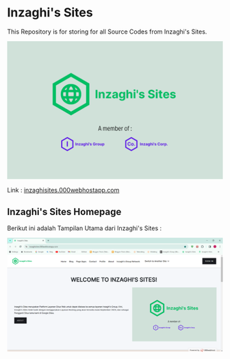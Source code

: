 # Inzaghi's Sites
This Repository is for storing for all Source Codes from Inzaghi's Sites.

![Inzaghi's Sites](/public_html/images/inzaghis-sites-by-inzaghis-group-corp.png)

Link : [inzaghisites.000webhostapp.com](https://inzaghisites.000webhostapp.com)

## Inzaghi's Sites Homepage
Berikut ini adalah Tampilan Utama dari Inzaghi's Sites :

![Inzaghi's Sites Homepage](/public_html/images/inzaghis-sites-homepage-202401.png)
